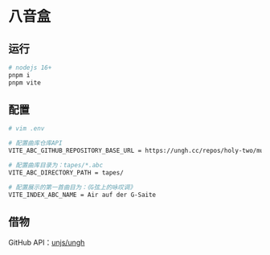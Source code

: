 # 八音盒


## 运行

```bash
# nodejs 16+
pnpm i
pnpm vite
```


## 配置

```bash
# vim .env

# 配置曲库仓库API
VITE_ABC_GITHUB_REPOSITORY_BASE_URL = https://ungh.cc/repos/holy-two/musicbox-papertape/files/main/

# 配置曲库目录为：tapes/*.abc
VITE_ABC_DIRECTORY_PATH = tapes/

# 配置展示的第一首曲目为：《G弦上的咏叹调》
VITE_INDEX_ABC_NAME = Air auf der G-Saite
```

## 借物

GitHub API：[unjs/ungh](https://github.com/unjs/ungh)
